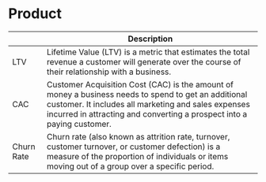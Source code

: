 # Product

|            | Description                                                                                                                                                                                                                           |
|------------|---------------------------------------------------------------------------------------------------------------------------------------------------------------------------------------------------------------------------------------|
| LTV        | Lifetime Value (LTV) is a metric that estimates the total revenue a customer will generate over the course of their relationship with a business.                                                                                     |
| CAC        | Customer Acquisition Cost (CAC) is the amount of money a business needs to spend to get an additional customer. It includes all marketing and sales expenses incurred in attracting and converting a prospect into a paying customer. |
| Churn Rate | Churn rate (also known as attrition rate, turnover, customer turnover, or customer defection) is a measure of the proportion of individuals or items moving out of a group over a specific period.                                    |
